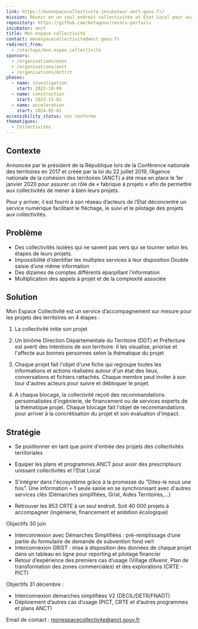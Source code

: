 ```yaml
---
link: https://monespacecollectivite.incubateur.anct.gouv.fr/
mission: Réunir en un seul endroit collectivités et Etat Local pour accélérer les projets et leur impact sur le territoire.
repository: https://github.com/betagouv/recoco-portails
incubator: anct
title: Mon espace collectivité
contact: monespacecollectivite@anct.gouv.fr
redirect_from:
  - /startups/mon.espae.collectivite
sponsors:
  - /organisations/mtes
  - /organisations/anct
  - /organisations/mctrct
phases:
  - name: investigation
    start: 2023-10-09
  - name: construction
    start: 2023-11-01
  - name: acceleration
    start: 2024-02-01
accessibility_status: non conforme
thematiques:
  - Collectivités
---
```

## Contexte

Annoncée par le président de la République lors de la Conférence nationale des territoires en 2017 et créée par la loi du 22 juillet 2019, l’Agence nationale de la cohésion des territoires (ANCT) a été mise en place le 1er janvier 2020 pour assurer un rôle de « fabrique à projets » afin de permettre aux collectivités de mener à bien leurs projets. 

Pour y arriver, il est fourni à son réseau d’acteurs de l’Etat déconcentré un service numérique facilitant le fléchage, le suivi et le pilotage des projets aux collectivités.

## Problème

- Des collectivités isolées qui ne savent pas vers qui se tourner selon les étapes de leurs projets.
- Impossibilité d’identifier les multiples services à leur disposition
Double saisie d’une même information
- Des dizaines de comptes différents éparpillant l’information
- Multiplication des appels à projet et de la complexité associée

## Solution

Mon Espace Collectivité est un service d’accompagnement sur mesure pour les projets des territoires en 4 étapes :

1. La collectivité initie son projet

2. Un binôme Direction Départementale du Territoire (DDT) et Préfecture est averti des intentions de son territoire. Il les visualise, priorise et l'affecte aux bonnes personnes selon la thématique du projet
3. Chaque projet fait l'objet d'une fiche qui regroupe toutes les informations et actions réalisées autour d'un état des lieux, conversations et fichiers rattachés. Chaque membre peut inviter à son tour d'autres acteurs pour suivre et débloquer le projet.

4. A chaque blocage, la collectivité reçoit des recommandations personnalisées d'ingénierie,  de financement ou de services experts de la thématique projet. Chaque blocage fait l'objet de recommandations pour arriver à la concrétisation du projet et son évaluation d'impact.

## Stratégie

- Se positionner en tant que point d'entrée des projets des collectivités territoriales

- Equiper les plans et programmes ANCT pour avoir des prescripteurs unissant collectivités et l'Etat Local

- S'intégrer dans l'écosystème grâce à la promesse du "Dites-le nous une fois". Une information = 1 seule saisie en se synchronisant avec d'autres services clés (Démarches simplifiées, Grist, Aides Territoires,...)

- Retrouver les 853 CRTE à un seul endroit. Soit 40 000 projets à accompagner (ingénierie, financement et ambition écologique)

Objectifs 30 juin

- Interconnexion avec Démarches Simplifiées : pré-remplissage d’une partie du formulaire de demande de subvention fond vert
- Interconnexion GRIST : mise à disposition des données de chaque projet dans un tableau en ligne pour reporting et pilotage financier
- Retour d’expérience des premiers cas d’usage (Village d’Avenir, Plan de transformation des zones commerciales) et des explorations (CRTE - PICT) 

Objectifs 31 décembre :

- Interconnexion démarches simplifiées V2 (DECIL/DETR/FNADT)
- Déploiement d’autres cas d’usage (PICT, CRTE et d’autres programmes et plans ANCT)

Email de contact : monespacecollectivite@anct.gouv.fr